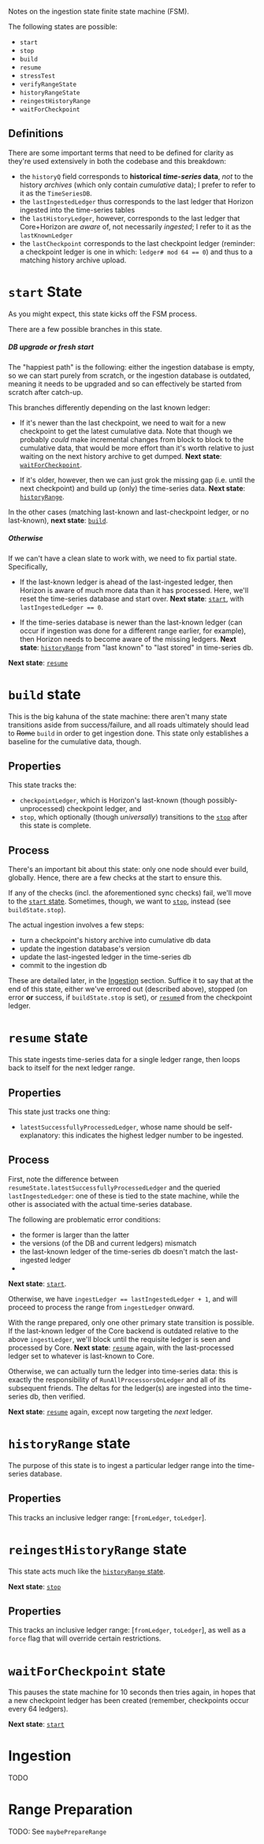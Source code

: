 Notes on the ingestion state finite state machine (FSM).

The following states are possible:
  - `start`
  - `stop`
  - `build`
  - `resume`
  - `stressTest`
  - `verifyRangeState`
  - `historyRangeState`
  - `reingestHistoryRange`
  - `waitForCheckpoint`

## Definitions 
There are some important terms that need to be defined for clarity as they're used extensively in both the codebase and this breakdown:

  - the `historyQ` field corresponds to **historical *time-series* data**, *not* to the history *archives* (which only contain *cumulative* data); I prefer to refer to it as the `TimeSeriesDB`.
  - the `lastIngestedLedger` thus corresponds to the last ledger that Horizon  ingested into the time-series tables
  - the `lastHistoryLedger`, however, corresponds to the last ledger that Core+Horizon are *aware* of, not necessarily *ingested*; I refer to it as the `lastKnownLedger`
  - the `lastCheckpoint` corresponds to the last checkpoint ledger (reminder: a checkpoint ledger is one in which: `ledger# mod 64 == 0`) and thus to a matching history archive upload.



# `start` State 
As you might expect, this state kicks off the FSM process.

There are a few possible branches in this state.

##### DB upgrade or fresh start
The "happiest path" is the following: either the ingestion database is empty, so we can start purely from scratch, or the ingestion database is outdated, meaning it needs to be upgraded and so can effectively be started from scratch after catch-up.

This branches differently depending on the last known ledger:

  - If it's newer than the last checkpoint, we need to wait for a new checkpoint to get the latest cumulative data. Note that though we probably *could* make incremental changes from block to block to the cumulative data, that would be more effort than it's worth relative to just waiting on the next history archive to get dumped. **Next state**: [`waitForCheckpoint`](#waitforcheckpoint-state).

  - If it's older, however, then we can just grok the missing gap (i.e. until the next checkpoint) and build up (only) the time-series data. **Next state**: [`historyRange`](#historyrange-state).

In the other cases (matching last-known and last-checkpoint ledger, or no last-known), **next state**: [`build`](#build-state).

##### Otherwise
If we can't have a clean slate to work with, we need to fix partial state. Specifically,

  - If the last-known ledger is ahead of the last-ingested ledger, then Horizon is aware of much more data than it has processed. Here, we'll reset the time-series database and start over. **Next state**: [`start`](#start-state), with `lastIngestedLedger == 0`.

  - If the time-series database is newer than the last-known ledger (can occur if ingestion was done for a different range earlier, for example), then Horizon needs to become aware of the missing ledgers. **Next state**: [`historyRange`](#historyrange-state) from "last known" to "last stored" in time-series db.

**Next state**: [`resume`](#resume-state)


# `build` state
This is the big kahuna of the state machine: there aren't many state transitions aside from success/failure, and all roads ultimately should lead to ~~Rome~~ `build` in order to get ingestion done. This state only establishes a baseline for the cumulative data, though.


## Properties
This state tracks the:

  - `checkpointLedger`, which is Horizon's last-known (though possibly-unprocessed) checkpoint ledger, and 
  - `stop`, which optionally (though *universally*) transitions to the [`stop`](#stop-state) after this state is complete.

## Process
There's an important bit about this state: only one node should ever build, globally. Hence, there are a few checks at the start to ensure this.

If any of the checks (incl. the aforementioned sync checks) fail, we'll move to the [`start` state](#start-state). Sometimes, though, we want to [`stop`](#stop-state), instead (see `buildState.stop`).

The actual ingestion involves a few steps:

   - turn a checkpoint's history archive into cumulative db data
   - update the ingestion database's version 
   - update the last-ingested ledger in the time-series db
   - commit to the ingestion db

These are detailed later, in the [Ingestion](#ingestion) section. Suffice it to say that at the end of this state, either we've errored out (described above), stopped (on error **or** success, if `buildState.stop` is set), or [`resume`](#resume-state)d from the checkpoint ledger.


# `resume` state
This state ingests time-series data for a single ledger range, then loops back to itself for the next ledger range.


## Properties
This state just tracks one thing:

  - `latestSuccessfullyProcessedLedger`, whose name should be self-explanatory: this indicates the highest ledger number to be ingested.

## Process
First, note the difference between `resumeState.latestSuccessfullyProcessedLedger` and the queried `lastIngestedLedger`: one of these is tied to the state machine, while the other is associated with the actual time-series database. 

The following are problematic error conditions:

  - the former is larger than the latter
  - the versions (of the DB and current ledgers) mismatch
  - the last-known ledger of the time-series db doesn't match the last-ingested ledger
  - 

**Next state**: [`start`](#start-state).

Otherwise, we have `ingestLedger == lastIngestedLedger + 1`, and will proceed to process the range from `ingestLedger` onward.

With the range prepared, only one other primary state transition is possible. If the last-known ledger of the Core backend is outdated relative to the above `ingestLedger`, we'll block until the requisite ledger is seen and processed by Core. **Next state**: [`resume`](#resume-state) again, with the last-processed ledger set to whatever is last-known to Core.

Otherwise, we can actually turn the ledger into time-series data: this is exactly the responsibility of `RunAllProcessorsOnLedger` and all of its subsequent friends. The deltas for the ledger(s) are ingested into the time-series db, then verified.

**Next state**: [`resume`](#resume-state) again, except now targeting the *next* ledger.


# `historyRange` state
The purpose of this state is to ingest a particular ledger range into the time-series database.

## Properties
This tracks an inclusive ledger range: [`fromLedger`, `toLedger`].


# `reingestHistoryRange` state
This state acts much like the [`historyRange` state](#historyrange-state).

**Next state**: [`stop`](#stop-state)

## Properties
This tracks an inclusive ledger range: [`fromLedger`, `toLedger`], as well as a `force` flag that will override certain restrictions.


# `waitForCheckpoint` state
This pauses the state machine for 10 seconds then tries again, in hopes that a new checkpoint ledger has been created (remember, checkpoints occur every 64 ledgers).

**Next state**: [`start`](#start-state)


# Ingestion
TODO

# Range Preparation
TODO: See `maybePrepareRange`
